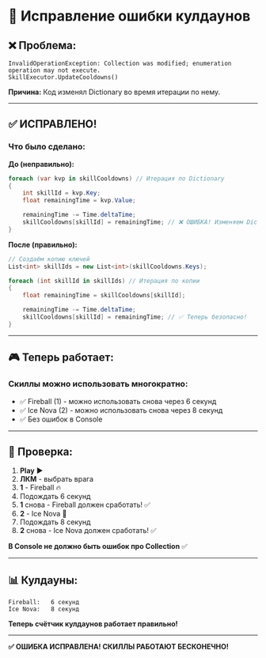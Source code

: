# 🔧 Исправление ошибки кулдаунов

## ❌ Проблема:
```
InvalidOperationException: Collection was modified; enumeration operation may not execute.
SkillExecutor.UpdateCooldowns()
```

**Причина:** Код изменял Dictionary во время итерации по нему.

---

## ✅ ИСПРАВЛЕНО!

### Что было сделано:

**До (неправильно):**
```csharp
foreach (var kvp in skillCooldowns) // Итерация по Dictionary
{
    int skillId = kvp.Key;
    float remainingTime = kvp.Value;

    remainingTime -= Time.deltaTime;
    skillCooldowns[skillId] = remainingTime; // ❌ ОШИБКА! Изменяем Dictionary во время итерации
}
```

**После (правильно):**
```csharp
// Создаём копию ключей
List<int> skillIds = new List<int>(skillCooldowns.Keys);

foreach (int skillId in skillIds) // Итерация по копии
{
    float remainingTime = skillCooldowns[skillId];

    remainingTime -= Time.deltaTime;
    skillCooldowns[skillId] = remainingTime; // ✅ Теперь безопасно!
}
```

---

## 🎮 Теперь работает:

### Скиллы можно использовать многократно:
- ✅ Fireball (1) - можно использовать снова через 6 секунд
- ✅ Ice Nova (2) - можно использовать снова через 8 секунд
- ✅ Без ошибок в Console

---

## 🧪 Проверка:

1. **Play** ▶️
2. **ЛКМ** - выбрать врага
3. **1** - Fireball 🔥
4. Подождать 6 секунд
5. **1** снова - Fireball должен сработать! ✅
6. **2** - Ice Nova 🧊
7. Подождать 8 секунд
8. **2** снова - Ice Nova должен сработать! ✅

**В Console не должно быть ошибок про Collection** ✅

---

## 📊 Кулдауны:

```
Fireball:   6 секунд
Ice Nova:   8 секунд
```

**Теперь счётчик кулдаунов работает правильно!**

---

**✅ ОШИБКА ИСПРАВЛЕНА! СКИЛЛЫ РАБОТАЮТ БЕСКОНЕЧНО!**
